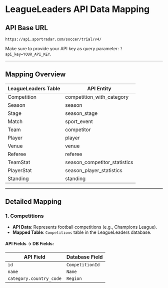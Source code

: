 # LeagueLeaders API Data Mapping

## API Base URL

`https://api.sportradar.com/soccer/trial/v4/`

Make sure to provide your API key as query parameter: `?api_key=YOUR_API_KEY`.

---

## Mapping Overview

| **LeagueLeaders Table** | **API Entity**               |
| ----------------------- | ---------------------------- |
| Competition             | competition_with_category    |
| Season                  | season                       |
| Stage                   | season_stage                 |
| Match                   | sport_event                  |
| Team                    | competitor                   |
| Player                  | player                       |
| Venue                   | venue                        |
| Referee                 | referee                      |
| TeamStat                | season_competitor_statistics |
| PlayerStat              | season_player_statistics     |
| Standing                | standing                     |

---

## Detailed Mapping

### 1. **Competitions**

- **API Data**: Represents football competitions (e.g., Champions League).
- **Mapped Table**: `Competitions` table in the LeagueLeaders database.

#### API Fields → DB Fields:

| **API Field**           | **Database Field** |
| ----------------------- | ------------------ |
| `id`                    | `CompetitionId`    |
| `name`                  | `Name`             |
| `category.country_code` | `Region`           |
